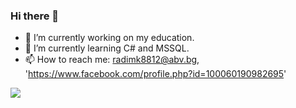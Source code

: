 ### Hi there 👋

- 🔭 I’m currently working on my education.
- 🌱 I’m currently learning C# and MSSQL.
- 📫 How to reach me: radimk8812@abv.bg, 'https://www.facebook.com/profile.php?id=100060190982695'


<img src="https://github-readme-stats.vercel.app/api?username=Radoslav8812&&show icons=true&title color =ffffff&icon color=bb2acf&text color=daf7dc&bg color=191919">
